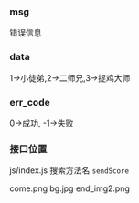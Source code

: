 ### msg 	
错误信息	

### data 	
1->小徒弟,2->二师兄,3->捉鸡大师 	

### err_code 	
0->成功, -1->失败 	

### 接口位置 	
js/index.js 搜索方法名 `sendScore` 	
	

come.png bg.jpg end_img2.png